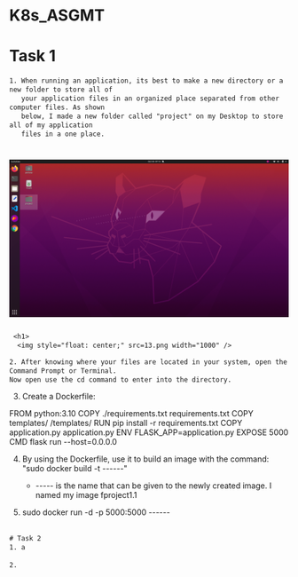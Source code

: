 # K8s_ASGMT

# Task 1
```
1. When running an application, its best to make a new directory or a new folder to store all of 
   your application files in an organized place separated from other computer files. As shown 
   below, I made a new folder called "project" on my Desktop to store all of my application 
   files in a one place.
```

<html>
     <h1>
        <img style="float: center;" src=12.png width="1000" />
     </h1>
   
     <h1>
      <img style="float: center;" src=13.png width="1000" />
   </h1>
   
</html>  


```
2. After knowing where your files are located in your system, open the Command Prompt or Terminal. 
Now open use the cd command to enter into the directory. 
```


 
3. Create a Dockerfile:

FROM python:3.10
COPY ./requirements.txt requirements.txt
COPY templates/ /templates/
RUN pip install -r requirements.txt
COPY application.py application.py
ENV FLASK_APP=application.py
EXPOSE 5000
CMD flask run --host=0.0.0.0

4. By using the Dockerfile, use it to build an image with the command:
    "sudo docker build -t ------" 
   * ----- is the name that can be given to the newly created image. I named my image fproject1.1
    
    
5. sudo docker run -d -p 5000:5000 ------ 

```

# Task 2
1. a

2.

